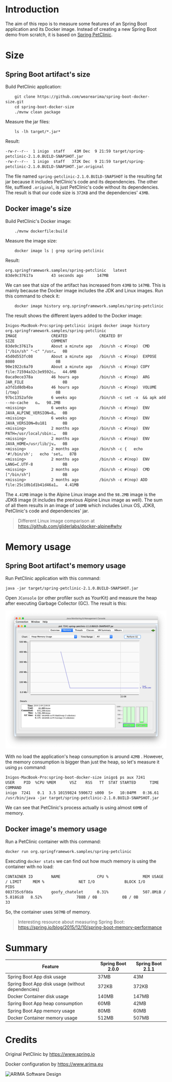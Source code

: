 # Introduction

The aim of this repo is to measure some features of an Spring Boot application and its Docker image. 
Instead of creating a new Spring Boot demo from scratch, it is based on 
[Spring PetClinic](https://github.com/spring-projects/spring-petclinic).

#  Size

## Spring Boot artifact's size

Build PetClinic application:

```
    git clone https://github.com/wearearima/spring-boot-docker-size.git
    cd spring-boot-docker-size
    ./mvnw clean package
```

Measure the jar files:

```
    ls -lh target/*.jar*
```

Result:

```
-rw-r--r--  1 inigo  staff    43M Dec  9 21:59 target/spring-petclinic-2.1.0.BUILD-SNAPSHOT.jar
-rw-r--r--  1 inigo  staff   372K Dec  9 21:59 target/spring-petclinic-2.1.0.BUILD-SNAPSHOT.jar.original
```

The file named `spring-petclinic-2.1.0.BUILD-SNAPSHOT` is the resulting fat jar because it includes
PetClinic's code and its dependencies. The other file, suffixed `.original`, is just PetClinic's code
without its dependencies. The result is that our code size is `372KB` and the dependencies' `43MB`. 

## Docker image's size

Build PetClinic's Docker image:

```
    ./mvnw dockerfile:build
```

Measure the image size:

```
    docker image ls | grep spring-petclinic
```

Result:

```
org.springframework.samples/spring-petclinic   latest              83de9c37617a        43 seconds ago      147MB
```

We can see that size of the artifact has increased from `43MB` to `147MB`. This is mainly because the 
Docker image includes the JDK and Linux images. Run this command to check it:

```
    docker image history org.springframework.samples/spring-petclinic
```

The result shows the different layers added to the Docker image:

```
Inigos-MacBook-Pro:spring-petclinic inigo$ docker image history org.springframework.samples/spring-petclinic
IMAGE               CREATED              CREATED BY                                      SIZE                COMMENT
83de9c37617a        About a minute ago   /bin/sh -c #(nop)  CMD ["/bin/sh" "-c" "/usr…   0B                  
45d0d553fc08        About a minute ago   /bin/sh -c #(nop)  EXPOSE 8080                  0B                  
90e1922c6a70        About a minute ago   /bin/sh -c #(nop) COPY file:71594a32c3e9592c…   44.6MB              
0aca9ece378a        46 hours ago         /bin/sh -c #(nop)  ARG JAR_FILE                 0B                  
a3fd1d8db4ba        46 hours ago         /bin/sh -c #(nop)  VOLUME [/tmp]                0B                  
97bc1352afde        6 weeks ago          /bin/sh -c set -x  && apk add --no-cache   o…   98.2MB              
<missing>           6 weeks ago          /bin/sh -c #(nop)  ENV JAVA_ALPINE_VERSION=8…   0B                  
<missing>           6 weeks ago          /bin/sh -c #(nop)  ENV JAVA_VERSION=8u181       0B                  
<missing>           2 months ago         /bin/sh -c #(nop)  ENV PATH=/usr/local/sbin:…   0B                  
<missing>           2 months ago         /bin/sh -c #(nop)  ENV JAVA_HOME=/usr/lib/jv…   0B                  
<missing>           2 months ago         /bin/sh -c {   echo '#!/bin/sh';   echo 'set…   87B                 
<missing>           2 months ago         /bin/sh -c #(nop)  ENV LANG=C.UTF-8             0B                  
<missing>           2 months ago         /bin/sh -c #(nop)  CMD ["/bin/sh"]              0B                  
<missing>           2 months ago         /bin/sh -c #(nop) ADD file:25c10b1d1b41d46a1…   4.41MB    
```

The `4.41MB` image is the Alpine Linux image and the `98.2MB` image is the JDK8 image (it 
includes the previous Alpine Linux image as well). The sum of all them results in an image of
`140MB` which includes Linux OS, JDK8, PetClinic's code and dependencies' jar.  

> Different Linux image comparison at https://github.com/gliderlabs/docker-alpine#why 

# Memory usage

## Spring Boot artifact's memory usage

Run PetClinic application with this command:

```
java -jar target/spring-petclinic-2.1.0.BUILD-SNAPSHOT.jar
```

Open `JConsole` (or other profiler such as YourKit) and measure the heap after executing Garbage Collector (GC). The 
result is this:

![jconsole-result](jconsole/result.png)

With no load the application's heap consumption is around `42MB` . However, the memory consumption is bigger than just the
heap, so let's measure it using ``ps`` command:

```
Inigos-MacBook-Pro:spring-boot-docker-size inigo$ ps aux 7241
USER    PID  %CPU %MEM      VSZ    RSS   TT  STAT STARTED      TIME COMMAND
inigo  7241   0.1  3.5 10159824 590672 s000  S+   10:04PM   0:36.61 /usr/bin/java -jar target/spring-petclinic-2.1.0.BUILD-SNAPSHOT.jar
```

We can see that PetClinic's process actually is using almost `60MB` of memory.  

## Docker image's memory usage

Run a PetClinic container with this command:

```
docker run org.springframework.samples/spring-petclinic
```

Executing ``docker stats`` we can find out how much memory is using the container with no load:

```
CONTAINER ID        NAME                CPU %               MEM USAGE / LIMIT     MEM %               NET I/O             BLOCK I/O           PIDS
083735c6f8da        goofy_chatelet      0.31%               507.8MiB / 5.818GiB   8.52%               788B / 0B           0B / 0B             33
```

So, the container uses ``507MB`` of memory. 

> Interesting resource about measuring Spring Boot: https://spring.io/blog/2015/12/10/spring-boot-memory-performance

# Summary

| Feature                                           | Spring Boot 2.0.0 | Spring Boot 2.1.1 |
| ------------------------------------------------- | ----------------- | ----------------- |
| Spring Boot App disk usage                        | 37MB              | 43M               |
| Spring Boot App disk usage (without dependencies) | 372KB             | 372KB             |
| Docker Container disk usage                       | 140MB             | 147MB             |
| Spring Boot App heap consumption                  | 60MB              | 42MB              |
| Spring Boot App memory usage                      | 80MB              | 60MB              |
| Docker Container memory usage                     | 512MB             | 507MB             |


# Credits

Original PetClinic by https://www.spring.io

Docker configuration by https://www.arima.eu

![ARIMA Software Design](https://arima.eu/arima-claim.png)
